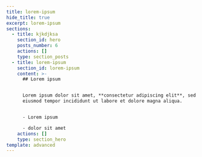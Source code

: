 ```yaml
---
title: lorem-ipsum
hide_title: true
excerpt: lorem-ipsum
sections:
  - title: kjkdjksa
    section_id: hero
    posts_number: 6
    actions: []
    type: section_posts
  - title: lorem-ipsum
    section_id: lorem-ipsum
    content: >-
      ## Lorem ipsum


      Lorem ipsum dolor sit amet, **consectetur adipiscing elit**, sed do
      eiusmod tempor incididunt ut labore et dolore magna aliqua.


      - Lorem ipsum

      - dolor sit amet
    actions: []
    type: section_hero
template: advanced
---
```

